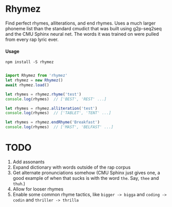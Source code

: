# Rhymez

Find perfect rhymes, alliterations, and end rhymes.  Uses a much larger phoneme list than the standard cmudict that was built using g2p-seq2seq and the CMU Sphinx neural net.  The words it was trained on were pulled from every rap lyric ever.

#### Usage

```shell
npm install -S rhymez
```

```javascript

import Rhymez from 'rhymez'
let rhymez = new Rhymez()
await rhymez.load()

let rhymes = rhymez.rhyme('test')
console.log(rhymes)  // ['BEST', 'REST' ...]

let rhymes = rhymez.alliteration('test')
console.log(rhymes)  // ['TABLET', 'TENT' ...]

let rhymes = rhymez.endRhyme('Breakfast')
console.log(rhymes)  // ['MAST', 'BELFAST' ...]

```

# TODO

1. Add assonants
2. Expand dictionary with words outside of the rap corpus
3. Get alternate pronunciations somehow (CMU Sphinx just gives one, a good example of when that sucks is with the word `the`.  Say, `thee` and `thuh`.)
4. Allow for looser rhymes
5. Enable some common rhyme tactics, like `bigger -> bigga` and `coding -> codin` and `thriller -> thrilla` 
